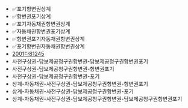 - ✅포기항변권상계
- ✅항변권포기상계
- ✅포기자동채권항변권상계
- ✅자동채권항변권포기상계
- ✅항변권포기자동채권항변권상계
- ✅포기항변권자동채권항변권상계
- [2001다81245](https://casenote.kr/%EB%8C%80%EB%B2%95%EC%9B%90/2001다81245)
- 사전구상권-담보제공청구권항변권-담보제공청구권항변권포기
- 사전구상권-담보제공청구권항변권-항변권포기
- 사전구상권-담보제공청구권항변권-포기
- 상계-자동채권-사전구상권-담보제공청구권항변권-항변권포기
- 상계-자동채권-사전구상권-담보제공청구권항변권-포기
- 상계-자동채권-사전구상권-담보제공청구권항변권-담보제공청구권항변권포기
